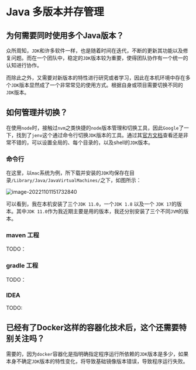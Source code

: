 # Java 多版本并存管理



## 为何需要同时使用多个Java版本？

众所周知，`JDK`和许多软件一样，也是随着时间在迭代，不断的更新其功能以及修复问题。而在一个团队中，稳定的`JDK`版本较为重要，使得团队协作有一个统一的认知进行协作。

而除此之外，又需要对新版本的特性进行研究或者学习，因此在本机环境中存在多个`JDK`版本显然成了一个非常常见的使用方式。根据自身或项目需要切换不同的`JDK`版本。



## 如何管理并切换？

在使用`node`时，接触过`nvm`之类快捷的`node`版本管理和切换工具，因此`Google`了一下，找到了`jenv`这个通过命令行切换`JDK`版本的工具。通过其[官方文档](https://www.jenv.be/)查看还是非常不错的，可以设置全局的、每个目录的，以及shell的`JDK`版本。

### 命令行

在这里，以`mac`系统为例，所下载并安装的`JDK`均保存在目录`/Library/Java/JavaVirtualMachines/`之下，如图所示：

![image-20221101151732840](https://motionless-images.oss-cn-hangzhou.aliyuncs.com/imagesimage-20221101151732840.png)

可以看到，我在本机安装了三个`JDK 11.0`，一个`JDK 1.8` 以及一个 `JDK 17`的版本。其中`JDK 11.0`作为我近期主要是用的版本，我还分别安装了三个不同`JVM`的版本。



### maven 工程

TODO：

### gradle 工程

TODO：



### IDEA

TODO:

## 已经有了Docker这样的容器化技术后，这个还需要特别关注吗？

需要的，因为`docker`容器化是指明确指定程序运行所依赖的`JDK`版本是多少，如果本身不确定`JDK`版本的特性变化，将导致基础镜像版本错误，导致程序运行失败。
